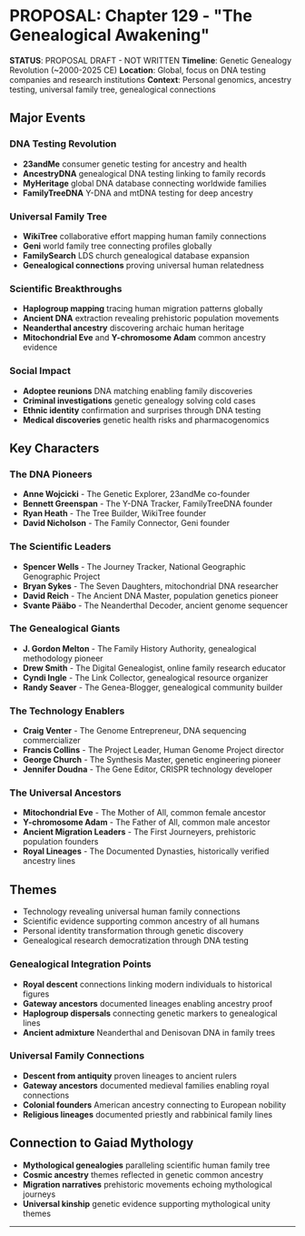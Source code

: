 # PROPOSAL: Chapter 129 - "The Genealogical Awakening"

**STATUS**: PROPOSAL DRAFT - NOT WRITTEN
**Timeline**: Genetic Genealogy Revolution (~2000-2025 CE)
**Location**: Global, focus on DNA testing companies and research institutions
**Context**: Personal genomics, ancestry testing, universal family tree, genealogical connections

## Major Events
### DNA Testing Revolution
- **23andMe** consumer genetic testing for ancestry and health
- **AncestryDNA** genealogical DNA testing linking to family records
- **MyHeritage** global DNA database connecting worldwide families
- **FamilyTreeDNA** Y-DNA and mtDNA testing for deep ancestry

### Universal Family Tree
- **WikiTree** collaborative effort mapping human family connections
- **Geni** world family tree connecting profiles globally
- **FamilySearch** LDS church genealogical database expansion
- **Genealogical connections** proving universal human relatedness

### Scientific Breakthroughs
- **Haplogroup mapping** tracing human migration patterns globally
- **Ancient DNA** extraction revealing prehistoric population movements
- **Neanderthal ancestry** discovering archaic human heritage
- **Mitochondrial Eve** and **Y-chromosome Adam** common ancestry evidence

### Social Impact
- **Adoptee reunions** DNA matching enabling family discoveries
- **Criminal investigations** genetic genealogy solving cold cases
- **Ethnic identity** confirmation and surprises through DNA testing
- **Medical discoveries** genetic health risks and pharmacogenomics

## Key Characters
### The DNA Pioneers
- **Anne Wojcicki** - The Genetic Explorer, 23andMe co-founder
- **Bennett Greenspan** - The Y-DNA Tracker, FamilyTreeDNA founder
- **Ryan Heath** - The Tree Builder, WikiTree founder
- **David Nicholson** - The Family Connector, Geni founder

### The Scientific Leaders
- **Spencer Wells** - The Journey Tracker, National Geographic Genographic Project
- **Bryan Sykes** - The Seven Daughters, mitochondrial DNA researcher
- **David Reich** - The Ancient DNA Master, population genetics pioneer
- **Svante Pääbo** - The Neanderthal Decoder, ancient genome sequencer

### The Genealogical Giants
- **J. Gordon Melton** - The Family History Authority, genealogical methodology pioneer
- **Drew Smith** - The Digital Genealogist, online family research educator
- **Cyndi Ingle** - The Link Collector, genealogical resource organizer
- **Randy Seaver** - The Genea-Blogger, genealogical community builder

### The Technology Enablers
- **Craig Venter** - The Genome Entrepreneur, DNA sequencing commercializer
- **Francis Collins** - The Project Leader, Human Genome Project director
- **George Church** - The Synthesis Master, genetic engineering pioneer
- **Jennifer Doudna** - The Gene Editor, CRISPR technology developer

### The Universal Ancestors
- **Mitochondrial Eve** - The Mother of All, common female ancestor
- **Y-chromosome Adam** - The Father of All, common male ancestor
- **Ancient Migration Leaders** - The First Journeyers, prehistoric population founders
- **Royal Lineages** - The Documented Dynasties, historically verified ancestry lines

## Themes
- Technology revealing universal human family connections
- Scientific evidence supporting common ancestry of all humans
- Personal identity transformation through genetic discovery
- Genealogical research democratization through DNA testing

### Genealogical Integration Points
- **Royal descent** connections linking modern individuals to historical figures
- **Gateway ancestors** documented lineages enabling ancestry proof
- **Haplogroup dispersals** connecting genetic markers to genealogical lines
- **Ancient admixture** Neanderthal and Denisovan DNA in family trees

### Universal Family Connections
- **Descent from antiquity** proven lineages to ancient rulers
- **Gateway ancestors** documented medieval families enabling royal connections
- **Colonial founders** American ancestry connecting to European nobility
- **Religious lineages** documented priestly and rabbinical family lines

## Connection to Gaiad Mythology
- **Mythological genealogies** paralleling scientific human family tree
- **Cosmic ancestry** themes reflected in genetic common ancestry
- **Migration narratives** prehistoric movements echoing mythological journeys
- **Universal kinship** genetic evidence supporting mythological unity themes

---